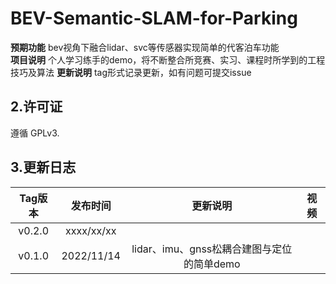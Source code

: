 # BEV-Semantic-SLAM-for-Parking

**预期功能**  bev视角下融合lidar、svc等传感器实现简单的代客泊车功能     
**项目说明** 个人学习练手的demo，将不断整合所竞赛、实习、课程时所学到的工程技巧及算法
**更新说明** tag形式记录更新，如有问题可提交issue






## 2.许可证
遵循 GPLv3.

## 3.更新日志

| Tag版本| 发布时间  |更新说明|视频|  
|:---:|:----:|:---: |:---:| 
| v0.2.0|xxxx/xx/xx||
| v0.1.0|2022/11/14|lidar、imu、gnss松耦合建图与定位的简单demo|
